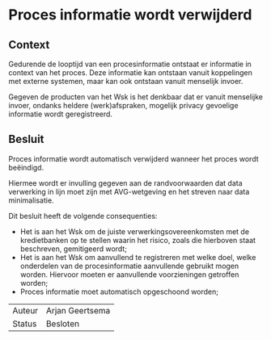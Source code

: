 # Proces informatie wordt verwijderd

## Context

Gedurende de looptijd van een procesinformatie ontstaat er informatie in context van het proces. Deze informatie kan ontstaan vanuit koppelingen met externe systemen, maar kan ook ontstaan vanuit menselijk invoer.

Gegeven de producten van het Wsk is het denkbaar dat er vanuit menselijke invoer, ondanks heldere (werk)afspraken, mogelijk privacy gevoelige informatie wordt geregistreerd.

## Besluit

Proces informatie wordt automatisch verwijderd wanneer het proces wordt beëindigd.

Hiermee wordt er invulling gegeven aan de randvoorwaarden dat data verwerking in lijn moet zijn met AVG-wetgeving en het streven naar data minimalisatie.

Dit besluit heeft de volgende consequenties:

* Het is aan het Wsk om de juiste verwerkingsovereenkomsten met de kredietbanken op te stellen waarin het risico, zoals die hierboven staat beschreven, gemitigeerd wordt;
* Het is aan het Wsk om aanvullend te registreren met welke doel, welke onderdelen van de procesinformatie aanvullende gebruikt mogen worden. Hiervoor moeten er aanvullende voorzieningen getroffen worden;
* Proces informatie moet automatisch opgeschoond worden;

|   |   |
| - | - |
| Auteur | Arjan Geertsema |
| Status | Besloten |
